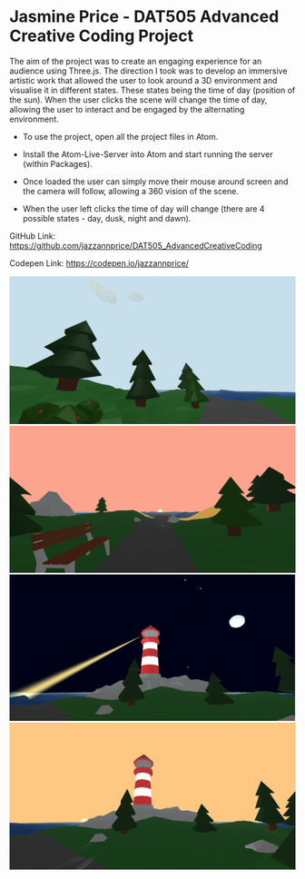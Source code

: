 # Jasmine Price - DAT505 Advanced Creative Coding Project

The aim of the project was to create an engaging experience for an audience using Three.js. The direction I took was to develop an immersive artistic work that allowed the user to look around a 3D environment and visualise it in different states. These states being the time of day (position of the sun). When the user clicks the scene will change the time of day, allowing the user to interact and be engaged by the alternating environment.

- To use the project, open all the project files in Atom.

- Install the Atom-Live-Server into Atom and start running the server (within Packages).

- Once loaded the user can simply move their mouse around screen and the camera will follow, allowing a 360 vision of the scene.

- When the user left clicks the time of day will change (there are 4 possible states - day, dusk, night and dawn).

GitHub Link: https://github.com/jazzannprice/DAT505_AdvancedCreativeCoding

Codepen Link: https://codepen.io/jazzannprice/

![Image1](/images/DAT505_Image1.png)
![Image1](/images/DAT505_Image2.png)
![Image1](/images/DAT505_Image3.png)
![Image1](/images/DAT505_Image4.png)
